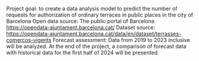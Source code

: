 Project goal: to create a data analysis model to predict the number of requests for authorization of ordinary terraces in public places in the city of Barcelona
Open data source: The public portal of Barcelona https://opendata-ajuntament.barcelona.cat/
Dataset source: https://opendata-ajuntament.barcelona.cat/data/en/dataset/terrasses-comercos-vigents
Forecast assessment: Data from 2019 to 2023 inclusive will be analyzed. At the end of the project, a comparison of forecast data with historical data for the first half of 2024 will be presented.

